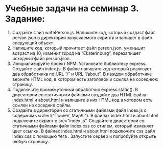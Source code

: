 # Учебные задачи на семинар 3. Задание:
1) Создайте файл writePerson.js. Напишите код, который создаст файл person.json в директории запускаемого скрипта и запишет в файл следующий объект.
2) Напишите код, который прочитает файл person.json, уменьшит возраст на 10, изменит город на “Ekaterinburg”, перезапишет исходный файл person.json.
3) Инициализируйте проект NPM. Установите библиотеку express. Создайте файл index.js. В файле напишите код который реализует два обработчика по URL “/” и URL “/about”. В каждом обработчике верните HTML код, в котором есть заголовок и ссылка на соседнюю страницу.
4) Подключите промежуточный обработчик express.static(). В директории со статичными файлами создайте два HTML файла index.html и about.html и напишите в них HTML код в котором есть ссылки на соседние файлы.
5) Создайте в директории со статичными файлами файл index.js с
содержимым alert(“Привет, Мир!!!”). В файлах index.html и about.html подключите скрипт с src=”index.js”. Создайте в директории со статичными файлами файл index.css со стилем, который изменяет цвет ссылки. В файлах index.html и about.html подключите css файл index.css с помощью тега <link/>. Запустите сервер и попробуйте открыть любую страницу.